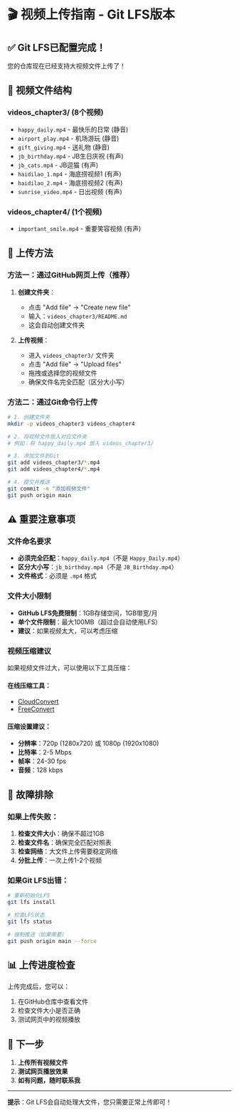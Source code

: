 # 🎬 视频上传指南 - Git LFS版本

## ✅ Git LFS已配置完成！

您的仓库现在已经支持大视频文件上传了！

## 📁 视频文件结构

### videos_chapter3/ (8个视频)
- `happy_daily.mp4` - 最快乐的日常 (静音)
- `airport_play.mp4` - 机场游玩 (静音)  
- `gift_giving.mp4` - 送礼物 (静音)
- `jb_birthday.mp4` - JB生日庆祝 (有声)
- `jb_cats.mp4` - JB逗猫 (有声)
- `haidilao_1.mp4` - 海底捞视频1 (有声)
- `haidilao_2.mp4` - 海底捞视频2 (有声)
- `sunrise_video.mp4` - 日出视频 (有声)

### videos_chapter4/ (1个视频)
- `important_smile.mp4` - 重要笑容视频 (有声)

## 🚀 上传方法

### 方法一：通过GitHub网页上传（推荐）

1. **创建文件夹**：
   - 点击 "Add file" → "Create new file"
   - 输入：`videos_chapter3/README.md`
   - 这会自动创建文件夹

2. **上传视频**：
   - 进入 `videos_chapter3/` 文件夹
   - 点击 "Add file" → "Upload files"
   - 拖拽或选择您的视频文件
   - 确保文件名完全匹配（区分大小写）

### 方法二：通过Git命令行上传

```bash
# 1. 创建文件夹
mkdir -p videos_chapter3 videos_chapter4

# 2. 将视频文件放入对应文件夹
# 例如：将 happy_daily.mp4 放入 videos_chapter3/

# 3. 添加文件到Git
git add videos_chapter3/*.mp4
git add videos_chapter4/*.mp4

# 4. 提交并推送
git commit -m "添加视频文件"
git push origin main
```

## ⚠️ 重要注意事项

### 文件命名要求
- **必须完全匹配**：`happy_daily.mp4`（不是 `Happy_Daily.mp4`）
- **区分大小写**：`jb_birthday.mp4`（不是 `JB_Birthday.mp4`）
- **文件格式**：必须是 `.mp4` 格式

### 文件大小限制
- **GitHub LFS免费限制**：1GB存储空间，1GB带宽/月
- **单个文件限制**：最大100MB（超过会自动使用LFS）
- **建议**：如果视频太大，可以考虑压缩

### 视频压缩建议
如果视频文件过大，可以使用以下工具压缩：

#### 在线压缩工具：
- [CloudConvert](https://cloudconvert.com/mp4-converter)
- [FreeConvert](https://www.freeconvert.com/mp4-compressor)

#### 压缩设置建议：
- **分辨率**：720p (1280x720) 或 1080p (1920x1080)
- **比特率**：2-5 Mbps
- **帧率**：24-30 fps
- **音频**：128 kbps

## 🔧 故障排除

### 如果上传失败：
1. **检查文件大小**：确保不超过1GB
2. **检查文件名**：确保完全匹配对照表
3. **检查网络**：大文件上传需要稳定网络
4. **分批上传**：一次上传1-2个视频

### 如果Git LFS出错：
```bash
# 重新初始化LFS
git lfs install

# 检查LFS状态
git lfs status

# 强制推送（如果需要）
git push origin main --force
```

## 📊 上传进度检查

上传完成后，您可以：
1. 在GitHub仓库中查看文件
2. 检查文件大小是否正确
3. 测试网页中的视频播放

## 🎯 下一步

1. **上传所有视频文件**
2. **测试网页播放效果**
3. **如有问题，随时联系我**

---

**提示**：Git LFS会自动处理大文件，您只需要正常上传即可！